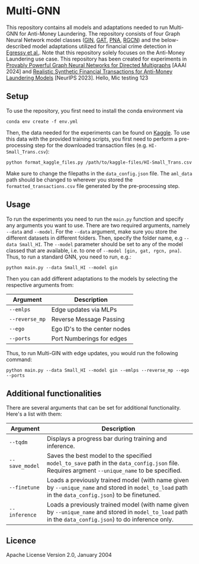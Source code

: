 # Multi-GNN
This repository contains all models and adaptations needed to run Multi-GNN for Anti-Money Laundering. The repository consists of four Graph Neural Network model classes ([GIN](https://arxiv.org/abs/1810.00826), [GAT](https://arxiv.org/abs/1710.10903), [PNA](https://arxiv.org/abs/2004.05718), [RGCN](https://arxiv.org/abs/1703.06103)) and the below-described model adaptations utilized for financial crime detection in [Egressy et al.](https://arxiv.org/abs/2306.11586). Note that this repository solely focuses on the Anti-Money Laundering use case. This repository has been created for experiments in [Provably Powerful Graph Neural Networks for Directed Multigraphs](https://arxiv.org/abs/2306.11586) [AAAI 2024] and [Realistic Synthetic Financial Transactions for Anti-Money Laundering Models](https://arxiv.org/abs/2306.16424) [NeurIPS 2023]. 
Hello, Mic testing 123

## Setup
To use the repository, you first need to install the conda environment via 
```
conda env create -f env.yml
```
Then, the data needed for the experiments can be found on [Kaggle](https://www.kaggle.com/datasets/ealtman2019/ibm-transactions-for-anti-money-laundering-aml/data). To use this data with the provided training scripts, you first need to perform a pre-processing step for the downloaded transaction files (e.g. `HI-Small_Trans.csv`):
```
python format_kaggle_files.py /path/to/kaggle-files/HI-Small_Trans.csv
```
Make sure to change the filepaths in the `data_config.json` file. The `aml_data` path should be changed to wherever you stored the `formatted_transactions.csv` file generated by the pre-processing step.

## Usage
To run the experiments you need to run the `main.py` function and specify any arguments you want to use. There are two required arguments, namely `--data` and `--model`. For the `--data` argument, make sure you store the different datasets in different folders. Then, specify the folder name, e.g `--data Small_HI`. The `--model` parameter should be set to any of the model classed that are available, i.e. to one of `--model [gin, gat, rgcn, pna]`. Thus, to run a standard GNN, you need to run, e.g.:
```
python main.py --data Small_HI --model gin
```
Then you can add different adaptations to the models by selecting the respective arguments from:

<div align="center">

| Argument       | Description                  |
| -------------- | ---------------------------- |
| `--emlps`      | Edge updates via MLPs        |
| `--reverse_mp` | Reverse Message Passing      |
| `--ego`        | Ego ID's to the center nodes |
| `--ports`      | Port Numberings for edges    |

</div>
Thus, to run Multi-GIN with edge updates, you would run the following command:

```
python main.py --data Small_HI --model gin --emlps --reverse_mp --ego --ports
```

## Additional functionalities
There are several arguments that can be set for additional functionality. Here's a list with them:

<div align="center">

| Argument       | Description                                                                                                                                              |
| -------------- | ---------------------------------------------------------------------------------------------------------------------------------------------------------|
| `--tqdm`       | Displays a progress bar during training and inference.                                                                                                   |
| `--save_model` | Saves the best model to the specified `model_to_save` path in the `data_config.json` file. Requires argment `--unique_name` to be specified.             |
| `--finetune`   | Loads a previously trained model (with name given by `--unique_name` and stored in `model_to_load` path in the `data_config.json`) to be finetuned.      |
| `--inference`  | Loads a previously trained model (with name given by `--unique_name` and stored in `model_to_load` path in the `data_config.json`) to do inference only. |

</div>

## Licence
Apache License
Version 2.0, January 2004